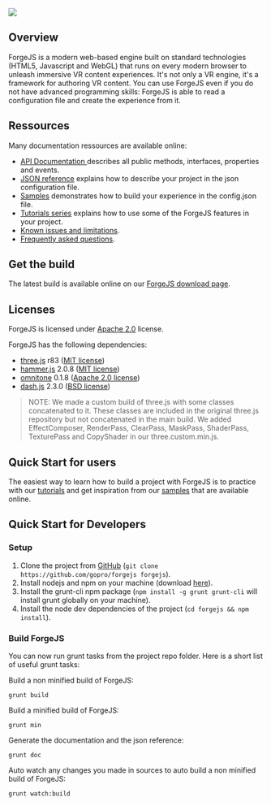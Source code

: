 
![](https://cdn.forgejs.org/grav/images/ForgeJS-logo-650x200.png)

## Overview

ForgeJS is a modern web-based engine built on standard technologies (HTML5, Javascript and WebGL) that runs on every modern browser to unleash immersive VR content experiences.
It's not only a VR engine, it's a framework for authoring VR content. You can use ForgeJS even if you do not have advanced programming skills: ForgeJS is able to read a configuration file and create the experience from it.

## Ressources

Many documentation ressources are available online:
- [API Documentation ](https://releases.forgejs.org/latest/doc/jsdoc) describes all public methods, interfaces, properties and events.
- [JSON reference](https://releases.forgejs.org/latest/doc/json) explains how to describe your project in the json configuration file.
- [Samples](https://forgejs.org/samples) demonstrates how to build your experience in the config.json file.
- [Tutorials series](https://forgejs.org/tutorials) explains how to use some of the ForgeJS features in your project.
- [Known issues and limitations](https://forgejs.org/known-issues-and-limitations).
- [Frequently asked questions](https://forgejs.org/faq).

## Get the build

The latest build is available online on our [ForgeJS download page](https://forgejs.org/download).

## Licenses

ForgeJS is licensed under [Apache 2.0](http://www.apache.org/licenses/LICENSE-2.0) license.

ForgeJS has the following dependencies:

- [three.js](https://threejs.org/) r83 ([MIT license](https://github.com/mrdoob/three.js/blob/dev/LICENSE))
- [hammer.js](http://hammerjs.github.io/) 2.0.8 ([MIT license](https://github.com/hammerjs/hammer.js/blob/master/LICENSE.md))
- [omnitone](http://googlechrome.github.io/omnitone/#home) 0.1.8 ([Apache 2.0 license](https://github.com/GoogleChrome/omnitone/blob/master/LICENSE))
- [dash.js](https://github.com/Dash-Industry-Forum/dash.js) 2.3.0 ([BSD license](https://github.com/Dash-Industry-Forum/dash.js/blob/development/LICENSE.md))

> NOTE: We made a custom build of three.js with some classes concatenated to it. These classes are included in the original three.js repository but not concatenated in the main build. We added EffectComposer, RenderPass, ClearPass, MaskPass, ShaderPass, TexturePass and CopyShader in our three.custom.min.js.

## Quick Start for users

The easiest way to learn how to build a project with ForgeJS is to practice with our [tutorials](https://forgejs.org/tutorials) and get inspiration from our [samples](https://forgejs.org/samples) that are available online.

## Quick Start for Developers

### Setup

1. Clone the project from [GitHub](https://github.com/gopro/forgejs) (`git clone https://github.com/gopro/forgejs forgejs`).
2. Install nodejs and npm on your machine (download [here](http://nodejs.org)).
3. Install the grunt-cli npm package (`npm install -g grunt grunt-cli` will install grunt globally on your machine).
4. Install the node dev dependencies of the project (`cd forgejs && npm install`).

### Build ForgeJS

You can now run grunt tasks from the project repo folder. Here is a short list of useful grunt tasks:

Build a non minified build of ForgeJS:
```
grunt build
```

Build a minified build of ForgeJS:
```
grunt min
```

Generate the documentation and the json reference:
```
grunt doc
```

Auto watch any changes you made in sources to auto build a non minified build of ForgeJS:
```
grunt watch:build
```
